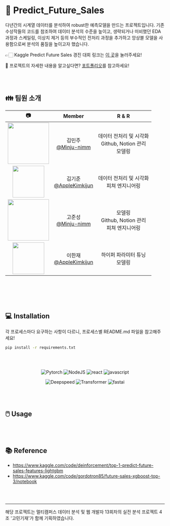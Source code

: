 # 🛒 Predict_Future_Sales
다년간의 시계열 데이터를 분석하여 robust한 예측모델을 만드는 프로젝트입니다. 기존 수상작들의 코드를 참조하여 데이터 분석의 수준을 높이고, 생략되거나 미비했던 EDA 과정과 스케일링, 이상치 제거 등의 부수적인 전처리 과정을 추가하고 앙상블 모델을 사용함으로써 분석의 품질을 높이고자 했습니다. 

👉🏻 Kaggle Predict Future Sales 경진 대회 링크는 [이 곳](https://www.kaggle.com/c/competitive-data-science-predict-future-sales)을 눌러주세요!


🔎 프로젝트의 자세한 내용을 알고싶다면? [포트폴리오](https://github.com/Minju-nimm/MIT_PJT/blob/main/src/mit_presentaion.pdf)를 참고하세요!

<br>
</br>


## :family: 팀원 소개
|     :camera: |  Member	|             R & R   	|
|:-----:	|:-----:|:-------------------------------------------------------:	|
|     <img src="https://user-images.githubusercontent.com/119478998/228486556-2aa892ef-467a-45e7-9d8d-8c1608061d08.png" width = 130> |  김민주 <br> [@Minju-nimm](https://github.com/Minju-nimm) 	|      데이터 전처리 및 시각화 <br> Github, Notion 관리 <br> 모델링	|
|   <img src="https://user-images.githubusercontent.com/119478998/228737598-796b1bd7-cb2e-4cb6-8836-ca89c32b8851.png" width = 100> 	|   김기준 <br> [@AppleKimkijun](https://github.com/AppleKimkijun) 	|  데이터 전처리 및 시각화 <br> 피쳐 엔지니어링 |
|     <img src="https://user-images.githubusercontent.com/119478998/228486556-2aa892ef-467a-45e7-9d8d-8c1608061d08.png" width = 130> |  고준성 <br> [@Minju-nimm](https://github.com/Minju-nimm) 	|      모델링 <br> Github, Notion 관리 <br> 피쳐 엔지니어링	|
|   <img src="https://user-images.githubusercontent.com/119478998/228737598-796b1bd7-cb2e-4cb6-8836-ca89c32b8851.png" width = 100> 	|   이한재 <br> [@AppleKimkijun](https://github.com/AppleKimkijun) 	|  하이퍼 파라미터 튜닝 <br> 모델링	|

<br>
</br>



<br>
</br>


## :computer: Installation
각 프로세스마다 요구하는 사항이 다르니, 프로세스별 README.md 파일을 참고해주세요!

```bash
pip install -r requirements.txt
```
<br>
</br>

<div align="center">

![Pytorch](https://img.shields.io/badge/Pytorch-v1.13.1-orange?logo=Pytorch&style=plastic)
![NodeJS](https://img.shields.io/badge/Node.js-v18.14.2-339933?logo=node.js&style=plastic)
![react](https://img.shields.io/badge/react-v18.2.0-61dafb?logo=React&style=plastic)
![javascript](https://img.shields.io/badge/javascript-ES6-yellow?logo=javascript&style=plastic)

![Deepspeed](https://img.shields.io/badge/Deepspeed-v0.8.2+4ae3a3da-blue?logo=Deepspeed&style=plastic)
![Transformer](https://img.shields.io/badge/Transformer-v4.27.2-green?logo=Transformer&style=plastic)
![fastai](https://img.shields.io/badge/fastai-v2.7.11-orange?logo=fastai&style=plastic)

</div>

<br>
</br>


## 🖱️ Usage

<br>
</br>


## 📚 Reference
- https://www.kaggle.com/code/deinforcement/top-1-predict-future-sales-features-lightgbm
- https://www.kaggle.com/code/gordotron85/future-sales-xgboost-top-3/notebook

<br>
</br>

---
해당 프로젝트는 멀티캠퍼스 데이터 분석 및 웹 개발자 13회차의 실전 분석 프로젝트 4조 '고민기재'가 함께 기획하였습니다.
